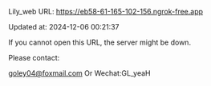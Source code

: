 Lily_web URL: https://eb58-61-165-102-156.ngrok-free.app

Updated at: 2024-12-06 00:21:37

If you cannot open this URL, the server might be down.

Please contact: 

goley04@foxmail.com Or Wechat:GL_yeaH